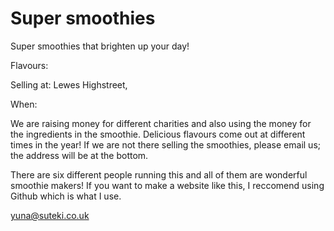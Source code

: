 # Super smoothies

Super smoothies that brighten up your day!


Flavours:

Selling at:
Lewes Highstreet,

When:


We are raising money for different charities and also using the money for the ingredients in the smoothie. Delicious flavours come out at different times in the year! If we are not there selling the smoothies, please email us; the address will be at the bottom.

There are six different people running this and all of them are wonderful smoothie makers! If you want to make a website like this, I reccomend using Github which is what I use. 

yuna@suteki.co.uk
